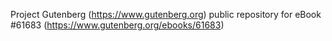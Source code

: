 Project Gutenberg (https://www.gutenberg.org) public repository for eBook #61683 (https://www.gutenberg.org/ebooks/61683)
